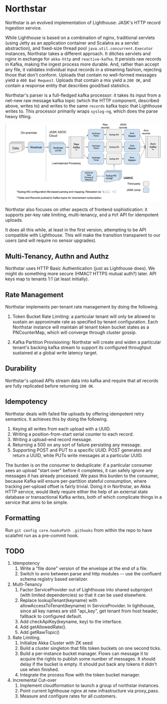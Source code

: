 Northstar
==========================

Northstar is an evolved implementation of Lighthouse: JASK's HTTP record ingestion service.

While Lighthouse is based on a combination of nginx, traditional servlets (using Jetty as an
application container and Scalatra as a servlet abstraction), and fixed-size thread pool 
``java.util.concurrent.Executor`` instances, Northstar takes a different approach. It ditches servlets
and nginx in exchange for ``akka-http`` and ``reactive-kafka``. It persists raw records in
Kafka, making the ingest process more durable. And, rather than accept any file, it validates
individual input records in a streaming fashion, rejecting those that don't conform. Uploads
that contain no well-formed messages yield a ``400 Bad Request``. Uploads that contain a mix
yield a ``200 OK``, and contain a response entity that describes good/bad statistics.

Northstar's parser is a full-fledged kafka processor: it takes its input from a net-new raw
message kafka topic (which the HTTP component, described above, writes to) and writes to the same
 ``records`` kafka topic that Lighthouse writes to. This processor primarily wraps ``syslog-ng``,
which does the parse heavy lifting.

![cooler-than-cool](northstar_arch.png)

Northstar also focuses on other aspects of frontend sophistication: it supports per-key rate
limiting, multi-tenancy, and a ``PUT`` API for idempotent uploads.

It does all this while, at least in the first version, attempting to be API compatible with
Lighthouse. This will make the transition transparent to our users (and will require no sensor
upgrades).

Multi-Tenancy, Authn and Authz
-----------------------------------

Northstar uses HTTP Basic Authentication (just as Lighthouse does). We might
do something more secure (HMAC? HTTPS mutual auth?) later. API keys map to tenants 1:1 (at least
initially).

Rate Management
---------------------------

Northstar implements per-tenant rate management by doing the following.

1. Token Bucket Rate Limiting: a particular tenant will only be allowed to
   sustain an approximate rate as specified by tenant configuration. Each
   Northstar instance will maintain all tenant token bucket states as a
   PNCounterMap, which will converge through cluster gossip.

2. Kafka Partition Provisioning: Northstar will create and widen a particular
   tenant's backing kafka stream to support its configured throughput
   sustained at a global write latency target.


Durability
---------------------------

Northstar's upload APIs stream data into kafka and require that all records
are fully replicated before returning ``200 OK``.

Idempotency
---------------------------

Northstar deals with failed file uploads by offering idempotent retry
semantics. It achieves this by doing the following.

1. Keying all writes from each upload with a UUID.
2. Writing a position-from-start serial counter to each record.
3. Writing a upload-end record message.
4. Returning a 500 on any sort of failure persisting any message.
5. Supporting POST and PUT to a specific UUID. POST generates and return a
   UUID, while PUTs write messages at a particular UUID.

The burden is on the consumer to deduplicate: if a particular consumer sees
an upload "start over" before it completes, it can safely ignore any messages
it has already processed. We pass this burden to the consumer, because Kafka
will ensure per-partition stateful consumption, where tracking per-upload
offset is fairly trivial. Doing it in Northstar, an Akka HTTP service, would
likely require either the help of an external state database or transactional
Kafka writes, both of which complicate things in a service that aims to be
simple.

Formatting
---------------------------

Run `git config core.hooksPath .githooks` from within the repo to have
scalafmt run as a pre-commit hook.

TODO
---------------------------
1. Idempotency
    1. Write a "file done" version of the envelope at the end of a file.
    1. Switch to avro between parse and http modules -- use the confluent schema registry based 
       serializer.
1. Multi-Tenancy
    1. Factor ServiceProvider out of Lighthouse into shared subproject (with
       limited dependencies) so that it can be used elsewhere.
    1. Replace lookupTenant(keyname) with allowAccessToTenant(keyname) in
       ServiceProvider. In lighthouse, since all key names are still
       "api_key", get tenant from host header, fallback to configured default.
    1. Add checkApiKey(keyname, key) to the interface.
    1. Add getAllowedRate().
    1. Add getRawTopic()
1. Rate Limiting.
    1. Initialize Akka Cluster with ZK seed
    1. Build a cluster singleton that fills token buckets on one second ticks.
    1. Build a per-instance bucket manager. Flows can message it to acquire
       the rights to publish some number of messages. It should delay
       if the bucket is empty. It should put back any tokens it didn't use
       when finished.
    1. Integrate the process flow with the token bucket manager.
1. Incremental Cut-over
    1. Implement cloudformation to launch a group of northstar instances.
    1. Point current lighthouse nginx at new infrastructure via proxy_pass.
    1. Measure and configure rates for all customers.

